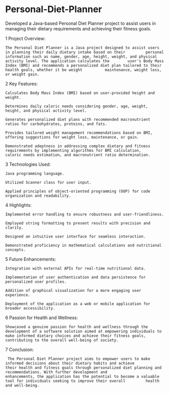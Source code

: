 # Personal-Diet-Planner
Developed a Java-based Personal Diet Planner project to assist users in managing their dietary requirements and achieving their fitness goals.

 1 Project Overview: 
 
    The Personal Diet Planner is a Java project designed to assist users in planning their daily dietary intake based on their         personal information such as name, gender, age, height, weight, and physical activity level. The application calculates the        user's Body Mass Index (BMI) and recommends a personalized diet plan tailored to their health goals, whether it be weight          maintenance, weight loss, or weight gain.
  
 2 Key Features:
 
    Calculates Body Mass Index (BMI) based on user-provided height and weight.
 	    
    Determines daily caloric needs considering gender, age, weight, height, and physical activity level.
    
    Generates personalized diet plans with recommended macronutrient ratios for carbohydrates, proteins, and fats.
    
    Provides tailored weight management recommendations based on BMI, offering suggestions for weight loss, maintenance, or gain.
    
    Demonstrated adeptness in addressing complex dietary and fitness requirements by implementing algorithms for BMI calculation,      caloric needs estimation, and macronutrient ratio determination.
    
    
3 Technologies Used:

	Java programming language.
   
    Utilized Scanner class for user input.
    
    Applied principles of object-oriented programming (OOP) for code organization and readability.
    
 4 Highlights:
 
    Implemented error handling to ensure robustness and user-friendliness.
     
    Employed string formatting to present results with precision and clarity.
    
    Designed an intuitive user interface for seamless interaction.
    
    Demonstrated proficiency in mathematical calculations and nutritional concepts.
    
    
 5 Future Enhancements:
    
    Integration with external APIs for real-time nutritional data.
       
    Implementation of user authentication and data persistence for personalized user profiles.
    
    Addition of graphical visualization for a more engaging user experience.
    
    Deployment of the application as a web or mobile application for broader accessibility.
    
  
   6 Passion for Health and Wellness:
   
    Showcased a genuine passion for health and wellness through the development of a software solution aimed at empowering individuals to make informed dietary choices and achieve their fitness goals, contributing to the overall well-being of society.
           
   7 Conclusion:

     The Personal Diet Planner project aims to empower users to make informed decisions about their dietary habits and achieve          their health and fitness goals through personalized diet planning and recommendations. With further development and                enhancements, the application has the potential to become a valuable tool for individuals seeking to improve their overall         health and well-being.

   
   


   
    

